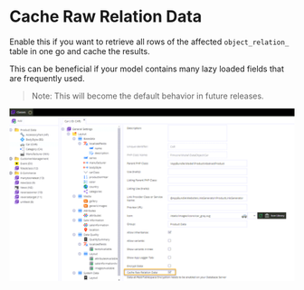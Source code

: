 # Cache Raw Relation Data

Enable this if you want to retrieve all rows of the affected `object_relation_` table in one go and cache the results.

This can be beneficial if your model contains many lazy loaded fields that are frequently used.

> Note: This will become the default behavior in future releases. 


![Setup](../../../img/cache_raw_relation_data.png)
